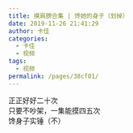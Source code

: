 ```yaml
---
title: 摸肩膀合集 | 馋她的身子（划掉）
date: 2019-11-26 21:41:29
author: 卡佳
categories: 
  - 卡佳
  - 视频
tags: 
  - 视频
permalink: /pages/38cf01/
---
```


<iframeComp ihtml="https://player.bilibili.com/player.html?aid=77134542&cid=131937772&page=1&danmaku=1&high_quality=1"></iframeComp>

正正好好二十次  
只要不吵架，一集能摸四五次  
馋身子实锤（不）

<!-- more -->
